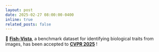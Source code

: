 ```yaml
---
layout: post
date: 2025-02-27 08:00:00-0400
inline: true
related_posts: false
---
```


🎉 **[Fish-Vista]([https://arxiv.org/abs/your_link_here](https://huggingface.co/datasets/imageomics/fish-vista))**, a benchmark dataset for identifying biological traits from images, has been accepted to **[CVPR 2025](https://cvpr.thecvf.com/Conferences/2025)** !
